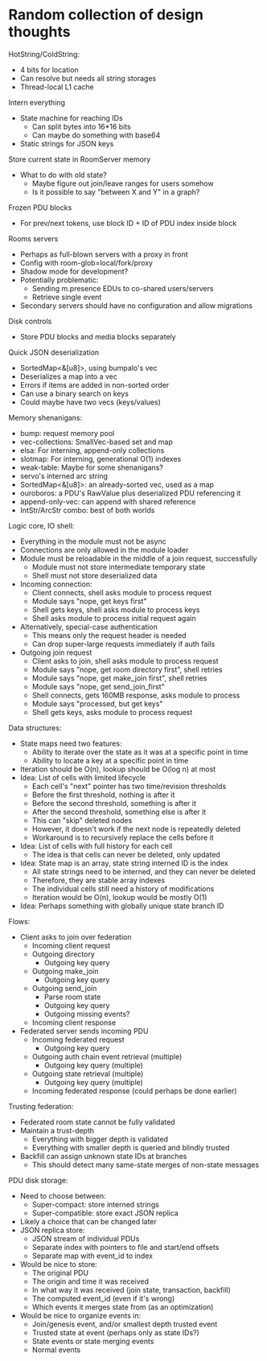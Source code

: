 # Random collection of design thoughts

HotString/ColdString:
* 4 bits for location
* Can resolve but needs all string storages
* Thread-local L1 cache

Intern everything
* State machine for reaching IDs
  * Can split bytes into 16*16 bits
  * Can maybe do something with base64
* Static strings for JSON keys

Store current state in RoomServer memory
* What to do with old state?
  * Maybe figure out join/leave ranges for users somehow
  * Is it possible to say "between X and Y" in a graph?

Frozen PDU blocks
* For prev/next tokens, use block ID + ID of PDU index inside block

Rooms servers
* Perhaps as full-blown servers with a proxy in front
* Config with room-glob=local/fork/proxy
* Shadow mode for development?
* Potentially problematic:
  * Sending m.presence EDUs to co-shared users/servers
  * Retrieve single event
* Secondary servers should have no configuration and allow migrations

Disk controls
* Store PDU blocks and media blocks separately

Quick JSON deserialization
* SortedMap<&[u8]>, using bumpalo's vec
* Deserializes a map into a vec
* Errors if items are added in non-sorted order
* Can use a binary search on keys
* Could maybe have two vecs (keys/values)

Memory shenanigans:
* bump: request memory pool
* vec-collections: SmallVec-based set and map
* elsa: For interning, append-only collections
* slotmap: For interning, generational O(1) indexes
* weak-table: Maybe for some shenanigans?
* servo's interned arc string
* SortedMap<&[u8]>: an already-sorted vec, used as a map
* ouroboros: a PDU's RawValue plus deserialized PDU referencing it
* append-only-vec: can append with shared reference
* IntStr/ArcStr combo: best of both worlds

Logic core, IO shell:
* Everything in the module must not be async
* Connections are only allowed in the module loader
* Module must be reloadable in the middle of a join request, successfully
  * Module must not store intermediate temporary state
  * Shell must not store deserialized data
* Incoming connection:
  * Client connects, shell asks module to process request
  * Module says "nope, get keys first"
  * Shell gets keys, shell asks module to process keys
  * Shell asks module to process initial request again
* Alternatively, special-case authentication
  * This means only the request header is needed
  * Can drop super-large requests immediately if auth fails
* Outgoing join request
  * Client asks to join, shell asks module to process request
  * Module says "nope, get room directory first", shell retries
  * Module says "nope, get make_join first", shell retries
  * Module says "nope, get send_join_first"
  * Shell connects, gets 160MB response, asks module to process
  * Module says "processed, but get keys"
  * Shell gets keys, asks module to process request

Data structures:
* State maps need two features:
  * Ability to iterate over the state as it was at a specific point in time
  * Ability to locate a key at a specific point in time
* Iteration should be O(n), lookup should be O(log n) at most
* Idea: List of cells with limited lifecycle
  * Each cell's "next" pointer has two time/revision thresholds
  * Before the first threshold, nothing is after it
  * Before the second threshold, something is after it
  * After the second threshold, something else is after it
  * This can "skip" deleted nodes
  * However, it doesn't work if the next node is repeatedly deleted
  * Workaround is to recursively replace the cells before it
* Idea: List of cells with full history for each cell
  * The idea is that cells can never be deleted, only updated
* Idea: State map is an array, state string interned ID is the index
  * All state strings need to be interned, and they can never be deleted
  * Therefore, they are stable array indexes
  * The individual cells still need a history of modifications
  * Iteration would be O(n), lookup would be mostly O(1)
* Idea: Perhaps something with globally unique state branch ID

Flows:
* Client asks to join over federation
  * Incoming client request
  * Outgoing directory
    * Outgoing key query
  * Outgoing make_join
    * Outgoing key query
  * Outgoing send_join
    * Parse room state
    * Outgoing key query
    * Outgoing missing events?
  * Incoming client response
* Federated server sends incoming PDU
  * Incoming federated request
    * Outgoing key query
  * Outgoing auth chain event retrieval (multiple)
    * Outgoing key query (multiple)
  * Outgoing state retrieval (multiple)
    * Outgoing key query (multiple)
  * Incoming federated response (could perhaps be done earlier)

Trusting federation:
* Federated room state cannot be fully validated
* Maintain a trust-depth
  * Everything with bigger depth is validated
  * Everything with smaller depth is queried and blindly trusted
* Backfill can assign unknown state IDs at branches
  * This should detect many same-state merges of non-state messages

PDU disk storage:
* Need to choose between:
  * Super-compact: store interned strings
  * Super-compatible: store exact JSON replica
* Likely a choice that can be changed later
* JSON replica store:
  * JSON stream of individual PDUs
  * Separate index with pointers to file and start/end offsets
  * Separate map with event_id to index
* Would be nice to store:
  * The original PDU
  * The origin and time it was received
  * In what way it was received (join state, transaction, backfill)
  * The computed event_id (even if it's wrong)
  * Which events it merges state from (as an optimization)
* Would be nice to organize events in:
  * Join/genesis event, and/or smallest depth trusted event
  * Trusted state at event (perhaps only as state IDs?)
  * State events or state merging events
  * Normal events

